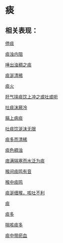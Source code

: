 # 痰## 相关表现：[停痰](https://www.gmzyjc.com/search/result?wd=停痰)[痰浊内阻](https://www.gmzyjc.com/search/result?wd=痰浊内阻)[唾出浊稠之痰](https://www.gmzyjc.com/search/result?wd=唾出浊稠之痰)[痰涎清稀](https://www.gmzyjc.com/search/result?wd=痰涎清稀)[痰火](https://www.gmzyjc.com/search/result?wd=痰火)[肝气挟痰饮上冲之或吐或呃](https://www.gmzyjc.com/search/result?wd=肝气挟痰饮上冲之或吐或呃)[吐痰沫厥冷](https://www.gmzyjc.com/search/result?wd=吐痰沫厥冷)[膈上病痰](https://www.gmzyjc.com/search/result?wd=膈上病痰)[吐痰饮涎沫无限](https://www.gmzyjc.com/search/result?wd=吐痰饮涎沫无限)[痰多而清稀](https://www.gmzyjc.com/search/result?wd=痰多而清稀)[痰色稠浊](https://www.gmzyjc.com/search/result?wd=痰色稠浊)[痞满隔塞而水泛为痰](https://www.gmzyjc.com/search/result?wd=痞满隔塞而水泛为痰)[喉间痰鸣有音](https://www.gmzyjc.com/search/result?wd=喉间痰鸣有音)[喉中痰鸣](https://www.gmzyjc.com/search/result?wd=喉中痰鸣)[痰涎缠喉，咳吐不利](https://www.gmzyjc.com/search/result?wd=痰涎缠喉，咳吐不利)[痰](https://www.gmzyjc.com/search/result?wd=痰)[痰多](https://www.gmzyjc.com/search/result?wd=痰多)[喘咳痰多](https://www.gmzyjc.com/search/result?wd=喘咳痰多)[痰中带瘀血](https://www.gmzyjc.com/search/result?wd=痰中带瘀血)